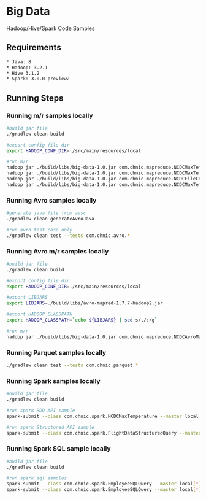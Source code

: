 # Big Data
Hadoop/Hive/Spark Code Samples 

## Requirements
``` bash
* Java: 8
* Hadoop: 3.2.1
* Hive 3.1.2
* Spark: 3.0.0-preview2
```

## Running Steps
### Running m/r samples locally
```bash
#build jar file
./gradlew clean build

#export config file dir
export HADOOP_CONF_DIR=./src/main/resources/local

#run m/r
hadoop jar ./build/libs/big-data-1.0.jar com.chnic.mapreduce.NCDCMaxTemperature './src/test/resources/190*.gz' ./out
hadoop jar ./build/libs/big-data-1.0.jar com.chnic.mapreduce.NCDCMaxTemperatureCompression ./src/test/resources/1901 ./out
hadoop jar ./build/libs/big-data-1.0.jar com.chnic.mapreduce.NCDCFileConverter ./src/test/resources/1901 ./out
hadoop jar ./build/libs/big-data-1.0.jar com.chnic.mapreduce.NCDCMaxTemperatureSortedByMapper './src/test/resources/190*.gz' ./out
```

### Running Avro samples locally
```bash
#generate java file from avsc 
./gradlew clean generateAvroJava

#run avro test case only 
./gradlew clean test --tests com.chnic.avro.*
```

### Running Avro m/r samples locally
```bash
#build jar file
./gradlew clean build

#export config file dir
export HADOOP_CONF_DIR=./src/main/resources/local

#export LIBJARS
export LIBJARS=./build/libs/avro-mapred-1.7.7-hadoop2.jar

#export HADOOP_CLASSPATH
export HADOOP_CLASSPATH=`echo ${LIBJARS} | sed s/,/:/g`

#run m/r
hadoop jar ./build/libs/big-data-1.0.jar com.chnic.mapreduce.NCDCAvroMaxTemperature -libjars ${LIBJARS} './src/test/resources/190*.gz' ./out
```

### Running Parquet samples locally
```bash
./gradlew clean test --tests com.chnic.parquet.*
```

### Running Spark samples locally
```bash
#build jar file
./gradlew clean build

#run spark RDD API sample
spark-submit --class com.chnic.spark.NCDCMaxTemperature --master local ./build/libs/big-data-1.0.jar ./src/test/resources/1901 ./out

#run spark Structured API sample
spark-submit --class com.chnic.spark.FlightDataStructuredQuery --master local[*] ./build/libs/big-data-1.0.jar ./src/test/resources/2015-summary.json
```

### Running Spark SQL sample locally
```bash
#build jar file
./gradlew clean build

#run spark sql samples
spark-submit --class com.chnic.spark.EmployeeSQLQuery --master local[*] ./build/libs/big-data-1.0.jar ./src/test/resources/employees.csv 'select * from employee where id = 10' ./out
spark-submit --class com.chnic.spark.EmployeeSQLQuery --master local[*] ./build/libs/big-data-1.0.jar ./src/test/resources/employees.csv 'select title, count(*) as count from employee group by title' ./out
```